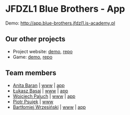 # JFDZL1 Blue Brothers - App

Demo: http://app.blue-brothers.jfdzl1.is-academy.pl

## Our other projects
* Project website: [demo](http://blue-brothers.jfdzl1.is-academy.pl), [repo](https://github.com/infoshareacademy/jfdzl1-blue-brothers-www)
* Game: [demo](http://blue-brothers.jfdzl1.is-academy.pl/game), [repo](https://github.com/infoshareacademy/jfdzl1-blue-brothers-game)

## Team members
* [Anita Baran](https://github.com/AnitaBarann) | [www](https://github.com/AnitaBarann/anitabarann.github.io) | [app](https://github.com/AnitaBarann/React.js-ToDoApp)
* [Łukasz Basaj](https://github.com/lukaszbasaj) | [www](https://github.com/lukaszbasaj/lukaszbasaj.github.io) | [app](https://github.com/lukaszbasaj/react-todo)
* [Wojciech Paluch](https://github.com/wojciechpaluch) | [www](https://github.com/wojciechpaluch/wojciechpaluch.github.io) | [app](https://github.com/wojciechpaluch/React-Redux-Firebase)
* [Piotr Psujek](https://github.com/ppiotrek) | [www](https://github.com/ppiotrek/ppiotrek.github.io)
* [Bartłomiej Wrzesiński](https://github.com/BartlomiejWrz) | [www](https://github.com/BartlomiejWrz/BartlomiejWrz.github.io) | [app](https://github.com/BartlomiejWrz/react-todo)